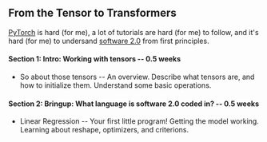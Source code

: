 ## From the Tensor to Transformers

[PyTorch][1] is hard (for me), a lot of tutorials are hard (for me) to follow,
and it's hard (for me) to undersand [software 2.0][2] from first principles.

#### Section 1: Intro: Working with tensors -- 0.5 weeks
- So about those tensors -- An overview. Describe what tensors are, and how to
initialize them. Understand some basic operations.

#### Section 2: Bringup: What language is software 2.0 coded in? -- 0.5 weeks
- Linear Regression -- Your first little program! Getting the model working.
Learning about reshape, optimizers, and criterions.


[1]: https://pytorch.org
[2]: https://karpathy.medium.com/software-2-0-a64152b37c35
